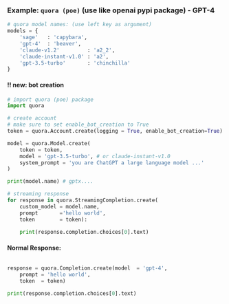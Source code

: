 ### Example: `quora (poe)` (use like openai pypi package) - GPT-4 <a name="example-poe"></a>

```python
# quora model names: (use left key as argument)
models = {
    'sage'   : 'capybara',
    'gpt-4'  : 'beaver',
    'claude-v1.2'         : 'a2_2',
    'claude-instant-v1.0' : 'a2',
    'gpt-3.5-turbo'       : 'chinchilla'
}
```

#### !! new: bot creation

```python
# import quora (poe) package
import quora

# create account
# make sure to set enable_bot_creation to True
token = quora.Account.create(logging = True, enable_bot_creation=True)

model = quora.Model.create(
    token = token,
    model = 'gpt-3.5-turbo', # or claude-instant-v1.0
    system_prompt = 'you are ChatGPT a large language model ...' 
)

print(model.name) # gptx....

# streaming response
for response in quora.StreamingCompletion.create(
    custom_model = model.name,
    prompt       ='hello world',
    token        = token):
    
    print(response.completion.choices[0].text)
```

#### Normal Response:
```python

response = quora.Completion.create(model  = 'gpt-4',
    prompt = 'hello world',
    token  = token)

print(response.completion.choices[0].text)    
```     
